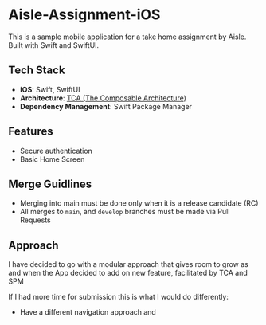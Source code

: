 # Aisle-Assignment-iOS 
This is a sample mobile application for a take home assignment by Aisle.
Built with Swift and SwiftUI.

## Tech Stack
- **iOS**: Swift, SwiftUI
- **Architecture**: [TCA (The Composable Architecture)](https://github.com/pointfreeco/swift-composable-architecture)
- **Dependency Management**: Swift Package Manager

## Features
- Secure authentication
- Basic Home Screen

## Merge Guidlines
- Merging into main must be done only when it is a release candidate (RC)
- All merges to `main`, and `develop` branches must be made via Pull Requests

## Approach
I have decided to go with a modular approach that gives room to grow as and when the App decided to add on new feature, facilitated by TCA and SPM

If I had more time for submission this is what I would do differently:
 - Have a different navigation approach and
